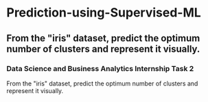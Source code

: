 # Prediction-using-Supervised-ML
## From the "iris" dataset, predict the optimum number of clusters and represent it visually.
### Data Science and Business Analytics Internship Task 2
From the "iris" dataset, predict the optimum number of clusters and represent it visually.
